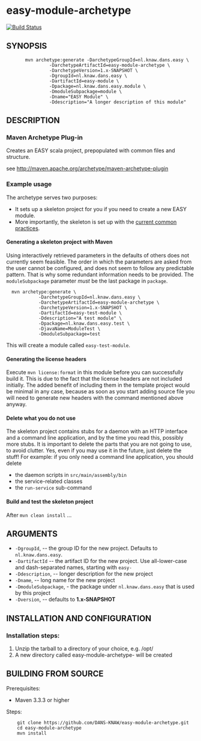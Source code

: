 easy-module-archetype
=====================
[![Build Status](https://travis-ci.org/DANS-KNAW/easy-module-archetype.png?branch=master)](https://travis-ci.org/DANS-KNAW/easy-module-archetype)


SYNOPSIS
--------

           mvn archetype:generate -DarchetypeGroupId=nl.knaw.dans.easy \
                    -DarchetypeArtifactId=easy-module-archetype \
                    -DarchetypeVersion=1.x-SNAPSHOT \
                    -DgroupId=nl.knaw.dans.easy \
                    -DartifactId=easy-module \
                    -Dpackage=nl.knaw.dans.easy.module \
                    -DmoduleSubpackage=module \
                    -Dname="EASY Module" \
                    -Ddescription="A longer description of this module"


DESCRIPTION
-----------

### Maven Archetype Plug-in

Creates an EASY scala project, prepopulated with common files and structure. 

see <http://maven.apache.org/archetype/maven-archetype-plugin>

### Example usage

The archetype serves two purposes:

* It sets up a skeleton project for you if you need to create a new EASY module.
* More importantly, the skeleton is set up with the [current common practices].

[current common practices]: common-practices.md

#### Generating a skeleton project with Maven

Using interactively retrieved parameters in the defaults of others does not currently seem feasible. The order in which the 
parameters are asked from the user cannot be configured, and does not seem to follow any predictable pattern. That is why 
some redundant information needs to be provided. The `moduleSubpackage` parameter *must* be the last package in `package`.

      mvn archetype:generate \ 
                -DarchetypeGroupId=nl.knaw.dans.easy \
                -DarchetypeArtifactId=easy-module-archetype \ 
                -DarchetypeVersion=1.x-SNAPSHOT \
                -DartifactId=easy-test-module \
                -Ddescription="A test module" \
                -Dpackage=nl.knaw.dans.easy.test \
                -DjavaName=ModuleTest \
                -DmoduleSubpackage=test

This will create a module called `easy-test-module`. 


#### Generating the license headers

Execute `mvn license:format` in this module before you can successfully build it. This is due to the fact that the license headers
are not included initially. The added benefit of including them in the template project would be minimal in any case, because as soon
as you start adding source file you will need to generate new headers with the command mentioned above anyway.

#### Delete what you do not use

The skeleton project contains stubs for a daemon with an HTTP interface and a command line application, and by the time you read this,
possibly more stubs. It is important to delete the parts that you are not going to use, to avoid clutter. Yes, even if you may use it
in the future, just delete the stuff! For example: if you only need a command line application, you should delete

* the daemon scripts in `src/main/assembly/bin`
* the service-related classes
* the `run-service` sub-command

#### Build and test the skeleton project
 
After `mvn clean install` ...



ARGUMENTS
----------

* `-DgroupId`, -- the group ID for the new project. Defaults to `nl.knaw.dans.easy`.
* `-DartifactId` -- the artifact ID for the new project. Use all-lower-case and dash-separated names, starting with `easy-`
* `-Ddescription`, -- longer description for the new project
* `-Dname`, -- long name for the new project
* `-DmoduleSubpackage`, - the package under `nl.knaw.dans.easy` that is used by this project
* `-Dversion`, -- defaults to **1.x-SNAPSHOT**


INSTALLATION AND CONFIGURATION
------------------------------

### Installation steps:

1. Unzip the tarball to a directory of your choice, e.g. /opt/
2. A new directory called easy-module-archetype-<version> will be created


BUILDING FROM SOURCE
--------------------

Prerequisites:

* Maven 3.3.3 or higher

Steps:

        git clone https://github.com/DANS-KNAW/easy-module-archetype.git
        cd easy-module-archetype
        mvn install
